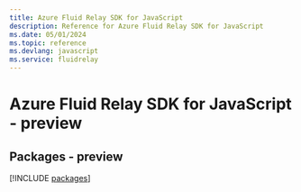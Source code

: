 ```yaml
---
title: Azure Fluid Relay SDK for JavaScript
description: Reference for Azure Fluid Relay SDK for JavaScript
ms.date: 05/01/2024
ms.topic: reference
ms.devlang: javascript
ms.service: fluidrelay
---
```

# Azure Fluid Relay SDK for JavaScript - preview
## Packages - preview
[!INCLUDE [packages](fluid-relay-index.md)]